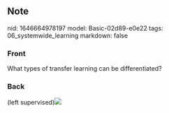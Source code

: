 ## Note
nid: 1646664978197
model: Basic-02d89-e0e22
tags: 06_systemwide_learning
markdown: false

### Front
What types of transfer learning can be differentiated?

### Back
(left supervised)<img src= 
"paste-b9a663e52052be65d921457d376426976ba5d378.jpg">
